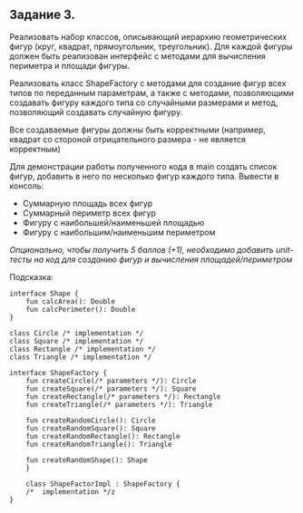 ## Задание 3.

Реализовать набор классов, описывающий иерархию геометрических фигур (круг, квадрат, прямоугольник, треугольник). Для
каждой фигуры должен быть реализован интерфейс с методами для вычисления периметра и площади фигуры.

Реализовать класс ShapeFactory с методами для создание фигур всех типов по переданным параметрам, а также с методами,
позволяющими создавать фигуру каждого типа со случайными размерами и метод, позволяющий создавать случайную фигуру.

Все создаваемые фигуры должны быть корректными (например, квадрат со стороной отрицательного размера - не является
корректным)

Для демонстрации работы полученного кода в main создать список фигур, добавить в него по несколько фигур каждого типа.
Вывести в консоль:

* Суммарную площадь всех фигур
* Суммарный периметр всех фигур
* Фигуру с наибольшей/наименьшей площадью
* Фигуру с наибольшим/наименьшим периметром

_Опционально, чтобы получить 5 баллов (+1), необходимо добавить unit-тесты на код для созданию фигур и вычисления
площадей/периметром_

Подсказка:

```
interface Shape {
    fun calcArea(): Double
    fun calcPerimeter(): Double
}

class Circle /* implementation */
class Square /* implementation */
class Rectangle /* implementation */
class Triangle /* implementation */
```

```
interface ShapeFactory {
    fun createCircle(/* parameters */): Circle
    fun createSquare(/* parameters */): Square
    fun createRectangle(/* parameters */): Rectangle
    fun createTriangle(/* parameters */): Triangle
    
    fun createRandomCircle(): Circle
    fun createRandomSquare(): Square
    fun createRandomRectangle(): Rectangle
    fun createRandomTriangle(): Triangle
    
    fun createRandomShape(): Shape
    }
    
    class ShapeFactorImpl : ShapeFactory {
    /*  implementation */z
}
```
